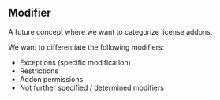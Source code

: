 ## Modifier

A future concept where we want to categorize license addons. 

We want to differentiate the following modifiers:
* Exceptions (specific modification)
* Restrictions
* Addon permissions
* Not further specified / determined modifiers

